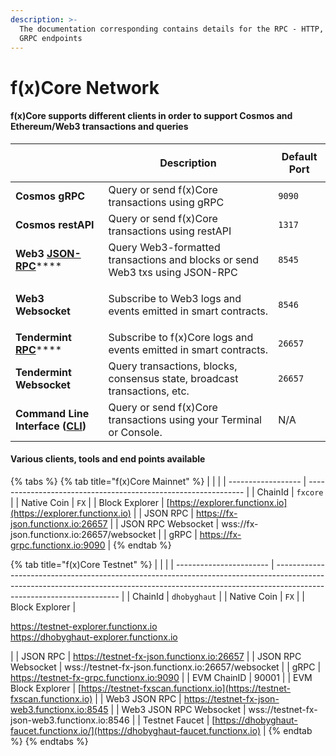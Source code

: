 ```yaml
---
description: >-
  The documentation corresponding contains details for the RPC - HTTP, WS and
  GRPC endpoints
---
```


# f(x)Core Network

#### f(x)Core supports different clients in order to support Cosmos and Ethereum/Web3 transactions and queries

| <p><br></p>                                                             | Description                                                                  | Default Port |
| ----------------------------------------------------------------------- | ---------------------------------------------------------------------------- | ------------ |
| **Cosmos gRPC**                                                         | Query or send f(x)Core transactions using gRPC                               | `9090`       |
| **Cosmos restAPI**                                                      | Query or send f(x)Core transactions using restAPI                            | `1317`       |
| **Web3** [**JSON-RPC**](web3/)****                                      | Query Web3-formatted transactions and blocks or send Web3 txs using JSON-RPC | `8545`       |
| <p><strong></strong></p><p><strong>Web3 Websocket</strong></p>          | Subscribe to Web3 logs and events emitted in smart contracts.                | `8546`       |
| **Tendermint** [**RPC**](json-rpc-api.md)****                           | Subscribe to f(x)Core logs and events emitted in smart contracts.            | `26657`      |
| **Tendermint Websocket**                                                | Query transactions, blocks, consensus state, broadcast transactions, etc.    | `26657`      |
| **Command Line Interface (**[**CLI**](../f-x-core/installation.md)**)** | Query or send f(x)Core transactions using your Terminal or Console.          | N/A          |

#### Various clients, tools and end points available

{% tabs %}
{% tab title="f(x)Core Mainnet" %}
|                    |                                                                |
| ------------------ | -------------------------------------------------------------- |
| ChainId            | `fxcore`                                                       |
| Native Coin        | `FX`                                                           |
| Block Explorer     | [https://explorer.functionx.io](https://explorer.functionx.io) |
| JSON RPC           | https://fx-json.functionx.io:26657                             |
| JSON RPC Websocket | wss://fx-json.functionx.io:26657/websocket                     |
| gRPC               | https://fx-grpc.functionx.io:9090                              |
{% endtab %}

{% tab title="f(x)Core Testnet" %}
|                         |                                                                                                                                                                                                     |
| ----------------------- | --------------------------------------------------------------------------------------------------------------------------------------------------------------------------------------------------- |
| ChainId                 | `dhobyghaut`                                                                                                                                                                                        |
| Native Coin             | `FX`                                                                                                                                                                                                |
| Block Explorer          | <p><a href="https://testnet-explorer.functionx.io">https://testnet-explorer.functionx.io</a><br><a href="https://dhobyghaut-explorer.functionx.io">https://dhobyghaut-explorer.functionx.io</a></p> |
| JSON RPC                | https://testnet-fx-json.functionx.io:26657                                                                                                                                                          |
| JSON RPC Websocket      | wss://testnet-fx-json.functionx.io:26657/websocket                                                                                                                                                  |
| gRPC                    | https://testnet-fx-grpc.functionx.io:9090                                                                                                                                                           |
| EVM ChainID             | 90001                                                                                                                                                                                               |
| EVM Block Explorer      | [https://testnet-fxscan.functionx.io](https://testnet-fxscan.functionx.io)                                                                                                                          |
| Web3 JSON RPC           | https://testnet-fx-json-web3.functionx.io:8545                                                                                                                                                      |
| Web3 JSON RPC Websocket | wss://testnet-fx-json-web3.functionx.io:8546                                                                                                                                                        |
| Testnet Faucet          | [https://dhobyghaut-faucet.functionx.io/](https://dhobyghaut-faucet.functionx.io)                                                                                                                   |
{% endtab %}
{% endtabs %}
